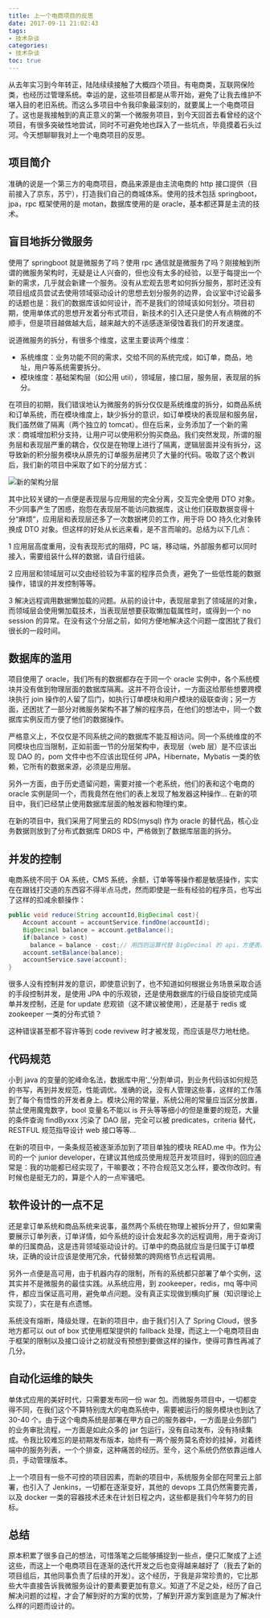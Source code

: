 ```yaml
---
title: 上一个电商项目的反思
date: 2017-09-11 21:02:43
tags:
- 技术杂谈
categories:
- 技术杂谈
toc: true
---
```


从去年实习到今年转正，陆陆续续接触了大概四个项目。有电商类，互联网保险类，也经历过管理系统。幸运的是，这些项目都是从零开始，避免了让我去维护不堪入目的老旧系统。而这么多项目中令我印象最深刻的，就要属上一个电商项目了。这也是我接触到的真正意义的第一个微服务项目，到今天回首去看曾经的这个项目，有很多突破性地尝试，同时不可避免地也踩入了一些坑点，毕竟摸着石头过河。今天想聊聊我对上一个电商项目的反思。

## 项目简介

准确的说是一个第三方的电商项目，商品来源是由主流电商的 http 接口提供（目前接入了京东，苏宁），打造我们自己的商城体系。使用的技术包括 springboot，jpa，rpc 框架使用的是 motan，数据库使用的是 oracle，基本都还算是主流的技术。

<!-- more -->

## 盲目地拆分微服务

使用了 springboot 就是微服务了吗？使用 rpc 通信就是微服务了吗？刚接触到所谓的微服务架构时，无疑是让人兴奋的，但也没有太多的经验，以至于每提出一个新的需求，几乎就会新建一个服务。没有从宏观去思考如何拆分服务，那时还没有项目组成员尝试去使用领域驱动设计的思想去划分服务的边界，会议室中讨论最多的话题也是：我们的数据库该如何设计，而不是我们的领域该如何划分。项目初期，使用单体式的思想开发着分布式项目，新技术的引入还只是使人有点稍微的不顺手，但是项目越做越大后，越来越大的不适感逐渐侵蚀着我们的开发速度。

说道微服务的拆分，有很多个维度，这里主要谈两个维度：

- 系统维度：业务功能不同的需求，交给不同的系统完成，如订单，商品，地址，用户等系统需要拆分。
- 模块维度：基础架构层（如公用 util），领域层，接口层，服务层，表现层的拆分。

在项目的初期，我们错误地认为微服务的拆分仅仅是系统维度的拆分，如商品系统和订单系统，而在模块维度上，缺少拆分的意识，如订单模块的表现层和服务层，我们虽然做了隔离（两个独立的 tomcat）。但在后来，业务添加了一个新的需求：商城增加积分支持，让用户可以使用积分购买商品。我们突然发现，所谓的服务层和表现层严重的耦合，仅仅是在物理上进行了隔离，逻辑层面并没有拆分，这导致新的积分服务模块从原先的订单服务层拷贝了大量的代码。吸取了这个教训后，我们新的项目中采取了如下的分层方式：

![新的架构分层](https://kirito.iocoder.cn/52029421305_2.gif)

其中比较关键的一点便是表现层与应用层的完全分离，交互完全使用 DTO 对象。不少同事产生了困惑，抱怨在表现层不能访问数据库，这让他们获取数据变得十分“麻烦”，应用层和表现层还多了一次数据拷贝的工作，用于将 DO 持久化对象转换成 DTO 对象。但这样的好处从长远来看，是不言而喻的。总结为以下几点：

1 应用层高度重用，没有表现形式的阻碍，PC 端，移动端，外部服务都可以同时接入，需要组装什么样的数据，请自行组装。

2 应用层和领域层可以交由经验较为丰富的程序员负责，避免了一些低性能的数据操作，错误的并发控制等等。

3 解决远程调用数据懒加载的问题。从前的设计中，表现层拿到了领域层的对象，而领域层会使用懒加载技术，当表现层想要获取懒加载属性时，或得到一个 no session 的异常。在没有这个分层之前，如何方便地解决这个问题一度困扰了我们很长的一段时间。

## 数据库的滥用

项目使用了 oracle，我们所有的数据都存在于同一个 oracle 实例中，各个系统模块并没有做到物理层面的数据库隔离。这并不符合设计，一方面这给那些想要跨模块执行 join 操作的人留了后门，如执行订单模块和用户模块的级联查询；另一方面，还困扰了一部分对微服务架构不甚了解的程序员，在他们的想法中，同一个数据库实例反而方便了他们的数据操作。

严格意义上，不仅仅是不同系统之间的数据库不能互相访问。同一个系统维度的不同模块也应当限制，正如前面一节的分层架构中，表现层（web 层）是不应该出现 DAO 的，pom 文件中也不应该出现任何 JPA，Hibernate，Mybatis 一类的依赖，它所有的数据来源，必须是应用层。

另外一方面，由于历史遗留问题，需要对接一个老系统，他们的表和这个电商的 oracle 实例是同一个，而我竟然在他们的表上发现了触发器这种操作... 在新的项目中，我们已经禁止使用数据库层面的触发器和物理约束。

在新的项目中，我们采用了阿里云的 RDS(mysql) 作为 oracle 的替代品，核心业务数据则放到了分布式数据库 DRDS 中，严格做到了数据库层面的拆分。

## 并发的控制

电商系统不同于 OA 系统，CMS 系统，余额，订单等等操作都是敏感操作，实实在在跟钱打交道的东西容不得半点马虎，然而即使是一些有经验的程序员，也写出了这样的扣减余额操作：

```java
public void reduce(String accountId,BigDecimal cost){
    Account account = accountService.findOne(accountId);
    BigDecimal balance = account.getBalance();
    if(balance > cost)
      balance = balance - cost;// 用四则运算代替 BigDecimal 的 api，方便表达
    account.setBalance(balance);
    accountService.save(account);
}
```

很多人没有控制并发的意识，即使意识到了，也不知道如何根据业务场景采取合适的手段控制并发，是使用 JPA 中的乐观锁，还是使用数据库的行级自旋锁完成简单并发控制，还是 for update 悲观锁（这不建议被使用），还是基于 redis 或 zookeeper 一类的分布式锁？

这种错误甚至都不容许等到 code revivew 时才被发现，而应该是尽力地杜绝。

## 代码规范

小到 java 的变量的驼峰命名法，数据库中用‘_’分割单词，到业务代码该如何规范的书写，再到并发规范，性能调优。准确的说，没有人管理这些事，这样的工作落到了每个有悟性的开发者身上。模块公用的常量，系统公用的常量应当区分放置，禁止使用魔鬼数字，bool 变量名不能以 is 开头等等细小的但是重要的规范，大量的条件查询 findByxxx 污染了 DAO 层，完全可以被 predicates，criteria 替代，RESTFUL 规范指导设计 web 接口等等...

在新的项目中，一条条规范被逐渐添加到了项目单独的模块 READ.me 中。作为公司的一个 junior developer，在建议其他成员使用规范开发项目时，得到的回应通常是：我的功能都已经实现了，干嘛要改；不符合规范又怎么样，要改你改时。有时候也是挺无力的，算是个人的一点牢骚吧。

## 软件设计的一点不足

还是拿订单系统和商品系统来说事，虽然两个系统在物理上被拆分开了，但如果需要展示订单列表，订单详情，如今系统的设计会发起多次的远程调用，用于查询订单的归属商品，这是违背领域驱动设计的。订单中的商品就应当是归属于订单模块，正确的设计应该是使用冗余，代替频繁的跨网络节点远程调用。

另外一点便是高可用，由于机器内存的限制，所有的系统都只部署了单个实例，这其实并不是微服务的最佳实践。从系统应用，到 zookeeper，redis，mq 等中间件，都应当保证高可用，避免单点问题。没有真正实现做到横向扩展（知识理论上实现了），实在是有点遗憾。

系统没有熔断，降级处理，在新的项目中，由于我们引入了 Spring Cloud，很多地方都可以 out of box 式使用框架提供的 fallback 处理，而这上一个电商项目由于框架的限制以及接口设计之初就没有预想到要做这样的操作，使得可靠性再减了几分。

## 自动化运维的缺失

单体式应用的美好时代，只需要发布同一份 war 包。而微服务项目中，一切都变得不同，在我们这个不算特别庞大的电商系统中，需要被运行的服务模块也到达了 30-40 个。由于这个电商系统是部署在甲方自己的服务器中，一方面是业务部门的业务审批流程，一方面是如此众多的 jar 包运行，没有自动发布，没有持续集成。令我比较难忘的是初期发布版本，始终有一两个服务莫名奇妙的挂掉，对着终端中的服务列表，一个个排查，这种痛苦的经历。至今，这个系统仍然依靠运维人员，手动管理版本。

上一个项目有一些不可控的项目因素，而新的项目中，系统服务全部在阿里云上部署，也引入了 Jenkins，一切都在逐渐变好，其他的 devops 工具仍然需要完善，以及 docker 一类的容器技术还未在计划日程之内，这些都是我们今年努力的目标。

## 总结

原本积累了很多自己的想法，可惜落笔之后能够捕捉到一些点，便只汇聚成了上述这些，而这上一个电商项目在逐渐的迭代开发之后也变得越来越好了（我去了新的项目组后，其他同事负责了后续的开发）。这个经历，于我是非常珍贵的，它比那些大牛直接告诉我微服务设计的要素要更加有意义。知道了不足之处，经历了自己解决问题的过程，才会了解到好的方案的优势，了解到开源方案到底是为了解决什么样的问题而设计的。
